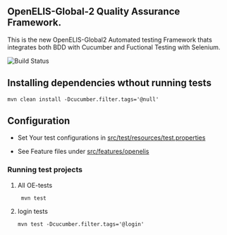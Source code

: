 
## OpenELIS-Global-2 Quality Assurance Framework.
This is the new  OpenELIS-Global2 Automated testing Framework thats integrates both BDD with Cucumber and Fuctional Testing with Selenium.

![Build Status](https://github.com/I-TECH-UW/openelis-qaframework/actions/workflows/qa.yml/badge.svg)
## Installing dependencies wthout running tests

    mvn clean install -Dcucumber.filter.tags='@null'

## Configuration
- Set Your test configurations in [src/test/resources/test.properties](./src/test/resources/test.properties)

- See Feature files under [src/features/openelis](./src/features/openelis)

### Running test projects

1. All OE-tests

        mvn test

2. login tests 

       mvn test -Dcucumber.filter.tags='@login'
